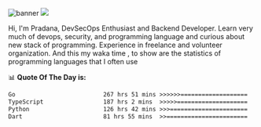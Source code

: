 ![banner](.github/banner-profile.jpeg)
<img src="https://user-images.githubusercontent.com/73097560/115834477-dbab4500-a447-11eb-908a-139a6edaec5c.gif"></p>

Hi, I'm Pradana, DevSecOps Enthusiast and Backend Developer. Learn very much of devops, security, and programming language and curious about new stack of programming. Experience in freelance and volunteer organization. And this my waka time , to show are the statistics of programming languages that I often use

📊 **Quote Of The Day is:**
<!--START_SECTION:waka-->

```txt
Go                         267 hrs 51 mins >>>>>>===================   25.98 %
TypeScript                 187 hrs 2 mins  >>>>>====================   18.14 %
Python                     126 hrs 42 mins >>>======================   12.29 %
Dart                       81 hrs 55 mins  >>=======================   07.94 %
```

<!--END_SECTION:waka-->
